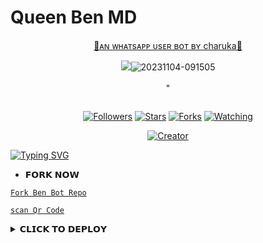 # Queen Ben MD


<p align="center"> 
<u>💖ᴀɴ ᴡʜᴀᴛsᴀᴘᴘ ᴜsᴇʀ ʙᴏᴛ ʙʏ charuka💖</u>
</p>
<p align="center">  <img src="<a href="https://ibb.co/9NqLHLY"><img src="https://ibb.co/9h3qpBF][img]https://i.ibb.co/9h3qpBF/IMG-20231119-WA0042.jpg" alt="20231104-091505" border="0"></a><br /><a target='_blank' href='https://imgbb.com/'></a><br />" 
</p>

<p align="center">
  <a href="#"><img src="http://readme-typing-svg.herokuapp.com?color=d1fa02&center=true&vCenter=true&multiline=false&lines=QUEEN+BEN+WHATSAPP+BOT" alt="">
    <p align="center">
<p>
<p align="center">
<a href="https://github.com/alonesaja1?tab=followers"><img title="Followers" src="https://img.shields.io/github/followers/AlipBot?color=green&style=flat-square"></a>
<a href="https://github.com/alonesaja1/Queen-Ben-Md-/stargazers/"><img title="Stars" src="https://img.shields.io/github/stars/alonesaja1/Queen-Ben-MD?color=white&style=flat-square"></a>
<a href="https://github.com/alonesaja1/Queen-Ben-Md/network/members"><img title="Forks" src="https://img.shields.io/github/forks/alonesaja1/Queen-Ben-MD?color=yellow&style=flat-square"></a>
<a href="https://github.com/alonesaja1/Queen-Ben-Md/watchers"><img title="Watching" src="https://img.shields.io/github/watchers/alonesaja1/Queen-Ben-MD?label=Watchers&color=red&style=flat-square"></a>
  
</p>
<p align="center">
<a href="#"><img title="Creator" src="https://img.shields.io/badge/Creator-Mr charuka-red.svg?style=for-the-badge&logo=github"></a>

<a href="https://git.io/typing-svg"><img src="https://readme-typing-svg.demolab.com?font=Fira+Code&pause=1000&color=F70000&background=FF000000&random=false&width=445&lines=%F0%9F%92%97Welcome+to+Queen+ben+;whatsap+bot%F0%9F%92%97;create+by+mr+charuka" alt="Typing SVG" /></a>



<!---
alonesaja1/alonesaja1 is a ✨ special ✨ repository because its `README.md` (this file) appears on your GitHub profile.
You can click the Preview link to take a look at your changes.
--->

* 𝗙𝗢𝗥𝗞 𝗡𝗢𝗪


[`Fork Ben Bot Repo`](https://github.com/alonesaja1/Queen-ben-md/fork)



[`scan Qr Code`](https://replit.com/@alonesaja1/Queen-Ben-QR-CODE-GENERATOR-scaner)



<details>
<summary>𝗖𝗟𝗜𝗖𝗞 𝗧𝗢 𝗗𝗘𝗣𝗟𝗢𝗬</summary>


[`Deploy on Railway`](https://railway.app?referralCode=jDDNQq)

[`Deploy on Koyeb`](https://app.koyeb.com/)

[`Deploy on Mogenius`](https://studio.mogenius.com/)

[`Deploy on heroku`](https://heroku.com/deploy?template=https://github.com/alonesaja1/Queen-Ben-MD-)

[`Deploy on Replit`](https://replit.com)

[`Deploy on Uffizzi`](https://www.uffizzi.com/)
</details>
